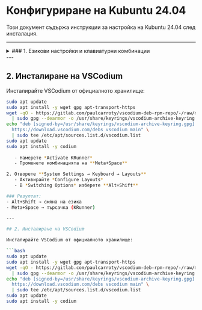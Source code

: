 # Конфигуриране на Kubuntu 24.04

Този документ съдържа инструкции за настройка на Kubuntu 24.04 след инсталация.

---
<details>
<summary> ### 1. Езикови настройки и клавиатурни комбинации</summary>

Проблем: по подразбиране комбинацията Alt+Shift отваря търсачката вместо да сменя езика.

### Решение:

1. Отворете настройките за бързи клавиши:  
   - Български интерфейс: **Системни настройки → Клавишни комбинации → KWin → KRunner**  
   - English interface: **System Settings → Shortcuts → KWin → KRunner**

2. Отворете настройките:  
   - Български: **KRunner**  
   - English: **KRunner**

3. Премахнете отметката:  
   - Български: ❌ **Alt+Интервал**  
   - English:   ❌ **Alt+Space**

4. Запишете настройката с бутона:  
   - Български: **Прилагане**  
   - English: **Save**

5. Отворете настройките на клавиатурните подредби:  
   - Български интерфейс: **Системни настройки → Клавиатура → Разширени**  
   - English interface: **System Settings → Keyboard → Layouts**

6. Отворете секцията:  
   - Български: **Switching to another layout**  
   - English: **Switching to another layout**

7. Поставете отметка на желаните комбинации (може да бъдат няколко). Например:  
   - ✅ **Alt+Shift**  
   - ✅ **Alt+Space**

### Резултат
- ✅ **Alt+Shift** → смяна на езика  
- ✅ **Meta+Space** → търсачка (KRunner)

</details>
---

## 2. Инсталиране на VSCodium

Инсталирайте VSCodium от официалното хранилище:

```bash
sudo apt update
sudo apt install -y wget gpg apt-transport-https
wget -qO - https://gitlab.com/paulcarroty/vscodium-deb-rpm-repo/-/raw/master/pub.gpg \
  | sudo gpg --dearmor -o /usr/share/keyrings/vscodium-archive-keyring.gpg
echo "deb [signed-by=/usr/share/keyrings/vscodium-archive-keyring.gpg] \
  https://download.vscodium.com/debs vscodium main" \
  | sudo tee /etc/apt/sources.list.d/vscodium.list
sudo apt update
sudo apt install -y codium
  
   - Намерете *Activate KRunner*  
   - Променете комбинацията на **Meta+Space**

2. Отворете **System Settings → Keyboard → Layouts**  
   - Активирайте *Configure Layouts*  
   - В *Switching Options* изберете **Alt+Shift**

### Резултат:
- Alt+Shift → смяна на езика  
- Meta+Space → търсачка (KRunner)

---

## 2. Инсталиране на VSCodium

Инсталирайте VSCodium от официалното хранилище:

```bash
sudo apt update
sudo apt install -y wget gpg apt-transport-https
wget -qO - https://gitlab.com/paulcarroty/vscodium-deb-rpm-repo/-/raw/master/pub.gpg \
  | sudo gpg --dearmor -o /usr/share/keyrings/vscodium-archive-keyring.gpg
echo "deb [signed-by=/usr/share/keyrings/vscodium-archive-keyring.gpg] \
  https://download.vscodium.com/debs vscodium main" \
  | sudo tee /etc/apt/sources.list.d/vscodium.list
sudo apt update
sudo apt install -y codium
